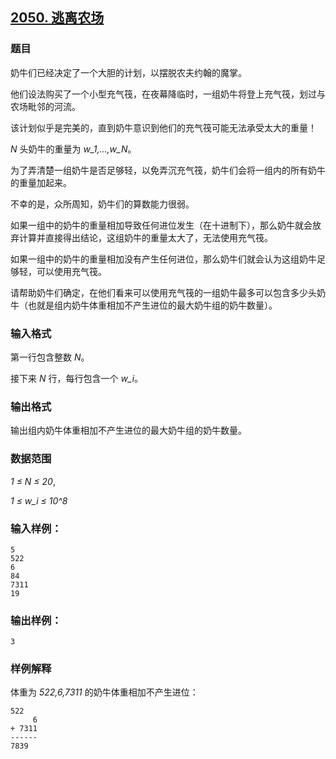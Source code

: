 ## [2050. 逃离农场](https://www.acwing.com/problem/content/2052/)

### 题目

奶牛们已经决定了一个大胆的计划，以摆脱农夫约翰的魔掌。

他们设法购买了一个小型充气筏，在夜幕降临时，一组奶牛将登上充气筏，划过与农场毗邻的河流。

该计划似乎是完美的，直到奶牛意识到他们的充气筏可能无法承受太大的重量！

*N* 头奶牛的重量为 *w_1,…,w_N*。

为了弄清楚一组奶牛是否足够轻，以免弄沉充气筏，奶牛们会将一组内的所有奶牛的重量加起来。

不幸的是，众所周知，奶牛们的算数能力很弱。

如果一组中的奶牛的重量相加导致任何进位发生（在十进制下），那么奶牛就会放弃计算并直接得出结论，这组奶牛的重量太大了，无法使用充气筏。

如果一组中的奶牛的重量相加没有产生任何进位，那么奶牛们就会认为这组奶牛足够轻，可以使用充气筏。

请帮助奶牛们确定，在他们看来可以使用充气筏的一组奶牛最多可以包含多少头奶牛（也就是组内奶牛体重相加不产生进位的最大奶牛组的奶牛数量）。

### 输入格式

第一行包含整数 *N*。

接下来 *N* 行，每行包含一个 *w_i*。

### 输出格式

输出组内奶牛体重相加不产生进位的最大奶牛组的奶牛数量。

### 数据范围

*1 ≤ N ≤ 20*,

*1 ≤ w_i ≤ 10^8*

### 输入样例：

```
5
522
6
84
7311
19
```

### 输出样例：

```
3
```

### 样例解释

体重为 *522,6,7311* 的奶牛体重相加不产生进位：

```
522
     6
+ 7311
------
7839
```
